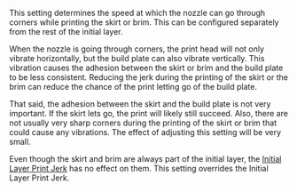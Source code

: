 This setting determines the speed at which the nozzle can go through corners while printing the skirt or brim. This can be configured separately from the rest of the initial layer.

When the nozzle is going through corners, the print head will not only vibrate horizontally, but the build plate can also vibrate vertically. This vibration causes the adhesion between the skirt or brim and the build plate to be less consistent. Reducing the jerk during the printing of the skirt or the brim can reduce the chance of the print letting go of the build plate.

That said, the adhesion between the skirt and the build plate is not very important. If the skirt lets go, the print will likely still succeed. Also, there are not usually very sharp corners during the printing of the skirt or brim that could cause any vibrations. The effect of adjusting this setting will be very small.

Even though the skirt and brim are always part of the initial layer, the [Initial Layer Print Jerk](jerk_print_layer_0.md) has no effect on them. This setting overrides the Initial Layer Print Jerk.